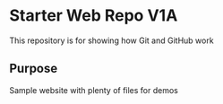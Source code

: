 # Starter Web Repo V1A

This repository is for showing how Git and GitHub work

## Purpose

Sample website with plenty of files for demos
